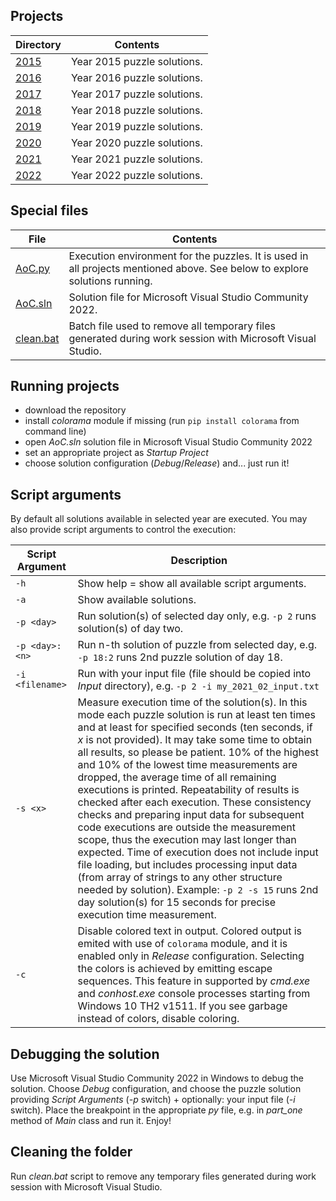 ## Projects

Directory | Contents
------------ | -------------
[2015](2015) | Year 2015 puzzle solutions.
[2016](2016) | Year 2016 puzzle solutions.
[2017](2017) | Year 2017 puzzle solutions.
[2018](2018) | Year 2018 puzzle solutions.
[2019](2019) | Year 2019 puzzle solutions.
[2020](2020) | Year 2020 puzzle solutions.
[2021](2021) | Year 2021 puzzle solutions.
[2022](2022) | Year 2022 puzzle solutions.


## Special files

File | Contents
------------ | -------------
[AoC.py](AoC.py) | Execution environment for the puzzles. It is used in all projects mentioned above. See below to explore solutions running.
[AoC.sln](AoC.sln) | Solution file for Microsoft Visual Studio Community 2022.
[clean.bat](clean.bat) | Batch file used to remove all temporary files generated during work session with Microsoft Visual Studio.


## Running projects

- download the repository
- install *colorama* module if missing (run `pip install colorama` from command line)
- open *AoC.sln* solution file in Microsoft Visual Studio Community 2022
- set an appropriate project as *Startup Project*
- choose solution configuration (*Debug*/*Release*) and... just run it!


## Script arguments

By default all solutions available in selected year are executed. You may also provide script arguments to control the execution:

Script Argument | Description
----------------| -----------
`-h` | Show help = show all available script arguments.
`-a` | Show available solutions.
`-p <day>` | Run solution(s) of selected day only, e.g. `-p 2` runs solution(s) of day two.
`-p <day>:<n>` | Run n-th solution of puzzle from selected day, e.g. `-p 18:2` runs 2nd puzzle solution of day 18.
`-i <filename>` | Run with your input file (file should be copied into *Input* directory), e.g. `-p 2 -i my_2021_02_input.txt`
`-s <x>` | Measure execution time of the solution(s). In this mode each puzzle solution is run at least ten times and at least for specified seconds (ten seconds, if *x* is not provided). It may take some time to obtain all results, so please be patient. 10% of the highest and 10% of the lowest time measurements are dropped, the average time of all remaining executions is printed. Repeatability of results is checked after each execution. These consistency checks and preparing input data for subsequent code executions are outside the measurement scope, thus the execution may last longer than expected. Time of execution does not include input file loading, but includes processing input data (from array of strings to any other structure needed by solution). Example: `-p 2 -s 15` runs 2nd day solution(s) for 15 seconds for precise execution time measurement.
`-c` | Disable colored text in output. Colored output is emited with use of `colorama` module, and it is enabled only in *Release* configuration. Selecting the colors is achieved by emitting escape sequences. This feature in supported by *cmd.exe* and *conhost.exe* console processes starting from Windows 10 TH2 v1511. If you see garbage instead of colors, disable coloring.


## Debugging the solution

Use Microsoft Visual Studio Community 2022 in Windows to debug the solution. Choose *Debug* configuration, and choose the puzzle solution providing *Script Arguments* (*-p* switch) + optionally: your input file (*-i* switch). Place the breakpoint in the appropriate *py* file, e.g. in *part_one* method of *Main* class and run it. Enjoy!


## Cleaning the folder

Run *clean.bat* script to remove any temporary files generated during work session with Microsoft Visual Studio.
